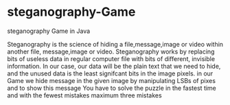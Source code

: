# steganography-Game
steganography Game in Java

Steganography is the science of hiding a file,message,image or video within another file,
message,image or video.
Steganography works by replacing bits of useless data in regular computer file with bits of different,
invisible information.
In our case, our data will be the plain text that we need to hide, and the
unused data is the least signifcant bits in the image pixels.
in our Game we hide message in the given image by manipulating LSBs of pixes and to show this message 
You have to solve the puzzle in the fastest time and with the fewest mistakes maximum three mistakes


